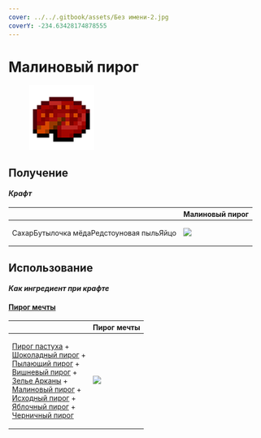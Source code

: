 ```yaml
---
cover: ../../.gitbook/assets/Без имени-2.jpg
coverY: -234.63428174878555
---
```


# Малиновый пирог

<figure><img src="../../.gitbook/assets/crimson_berry_pie_128.png" alt=""><figcaption></figcaption></figure>

## Получение

#### _Крафт_

|                                                 |  Малиновый пирог                                   |
| ----------------------------------------------- | -------------------------------------------------- |
| <p>СахарБутылочка мёдаРедстоуновая пыльЯйцо</p> | ![](../../.gitbook/assets/crimson\_berry\_pie.png) |

## Использование

#### _Как ингредиент при крафте_

#### [Пирог мечты](dream_pie.md)

|                                                                                                                                                                                                                                                                                                                                                                                                                                                                                       |  Пирог мечты                              |
| ------------------------------------------------------------------------------------------------------------------------------------------------------------------------------------------------------------------------------------------------------------------------------------------------------------------------------------------------------------------------------------------------------------------------------------------------------------------------------------- | ----------------------------------------- |
| <p><a href="shepherds_pie_block.md">Пирог пастуха</a> +<br><a href="chocolate_pie.md">Шоколадный пирог</a> +<br><a href="blaze_cake.md">Пылающий пирог</a> +<br><a href="cherry_pie.md">Вишневый пирог</a> +<br><a href="weak_arcana_potion.md">Зелье Арканы</a> +<br><a href="crimson_berry_pie.md">Малиновый пирог</a> +<br><a href="source_berry_pie.md">Исходный пирог</a> +<br><a href="apple_pie.md">Яблочный пирог</a> +<br><a href="blueberry_pie.md">Черничный пирог</a></p> | ![](../../.gitbook/assets/dream\_pie.png) |

